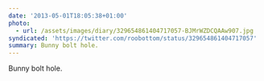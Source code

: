 ```yaml
---
date: '2013-05-01T18:05:38+01:00'
photo:
  - url: /assets/images/diary/329654861404717057-BJMrWZDCQAAw907.jpg
syndicated: 'https://twitter.com/roobottom/status/329654861404717057'
summary: Bunny bolt hole.
---
```

Bunny bolt hole. 
